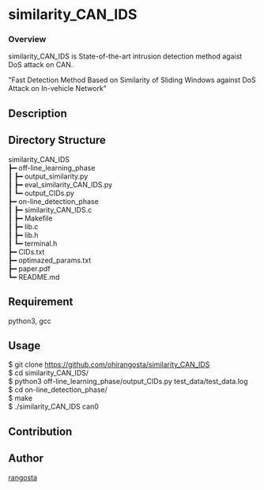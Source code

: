 similarity_CAN_IDS
====

### Overview

similarity_CAN_IDS is State-of-the-art intrusion detection method agaist DoS attack on CAN.

"Fast Detection Method Based on Similarity of Sliding Windows against DoS Attack on In-vehicle Network"

## Description



## Directory Structure

similarity_CAN_IDS  
┣━ off-line_learning_phase  
┃	┣━ output_similarity.py  
┃	┣━ eval_similarity_CAN_IDS.py  
┃	┗━ output_CIDs.py  
┣━ on-line_detection_phase  
┃	┣━ similarity_CAN_IDS.c  
┃	┣━ Makefile  
┃	┣━ lib.c  
┃   ┣━ lib.h  
┃	┗━ terminal.h  
┣━ CIDs.txt  
┣━ optimazed_params.txt  
┣━ paper.pdf  
┗━ README.md  

## Requirement

python3, gcc

## Usage

$ git clone https://github.com/ohirangosta/similarity_CAN_IDS  
$ cd similarity_CAN_IDS/  
$ python3 off-line_learning_phase/output_CIDs.py test_data/test_data.log  
$ cd on-line_detection_phase/  
$ make  
$ ./similarity_CAN_IDS can0  

## Contribution

## Author

[rangosta](https://github.com/ohirangosta)
